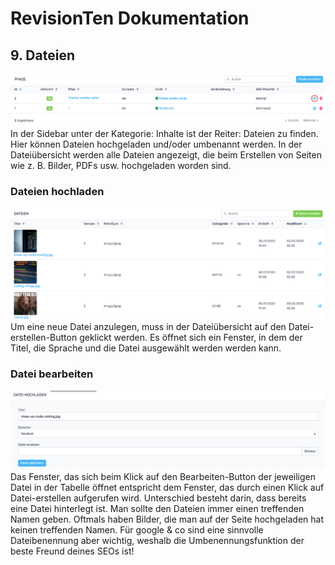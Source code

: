 # RevisionTen Dokumentation
## 9. Dateien
![enter image description here](images/path-edit.png)
In der Sidebar unter der Kategorie: Inhalte ist der Reiter: Dateien zu finden. 
Hier können Dateien hochgeladen und/oder umbenannt werden. In der Dateiübersicht werden alle Dateien angezeigt, 
die beim Erstellen von Seiten wie z. B. Bilder, PDFs usw. hochgeladen worden sind. 
### Dateien hochladen
![enter image description here](images/add-files.png)
Um eine neue Datei anzulegen, muss in der Dateiübersicht auf den Datei-erstellen-Button geklickt werden. 
Es öffnet sich ein Fenster, in dem der Titel, die Sprache und die Datei ausgewählt werden werden kann. 
### Datei bearbeiten
![enter image description here](images/refactor-file.png)
Das Fenster, das sich beim Klick auf den Bearbeiten-Button der jeweiligen Datei in der Tabelle öffnet 
entspricht dem Fenster, das durch einen Klick auf Datei-erstellen aufgerufen wird. 
Unterschied besteht darin, dass bereits eine Datei hinterlegt ist. Man sollte den Dateien immer einen treffenden
 Namen geben. Oftmals haben Bilder, die man auf der Seite hochgeladen hat keinen treffenden Namen. 
 Für google & co sind eine sinnvolle Dateibenennung aber wichtig, weshalb die Umbenennungsfunktion der beste 
 Freund deines SEOs ist!